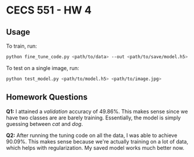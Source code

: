 # CECS 551 - HW 4

## Usage

To train, run:
```bash
python fine_tune_code.py <path/to/data> --out <path/to/save/model.h5>
```

To test on a single image, run:
```bash
python test_model.py <path/to/model.h5> <path/to/image.jpg>
```

## Homework Questions
**Q1:** I attained a *validation* accuracy of 49.86%. This makes sense since we have two classes are are barely training. Essentially, the model is simply guessing between *cat* and *dog*.

**Q2:** After running the tuning code on all the data, I was able to achieve 90.09%. This makes sense because we're actually training on a lot of data, which helps with regularization. My saved model works much better now. 